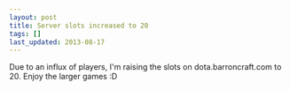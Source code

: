 ```yaml
---
layout: post
title: Server slots increased to 20
tags: []
last_updated: 2013-08-17
---
```


Due to an influx of players, I'm raising the slots on dota.barroncraft.com to 20.  Enjoy the larger games :D
